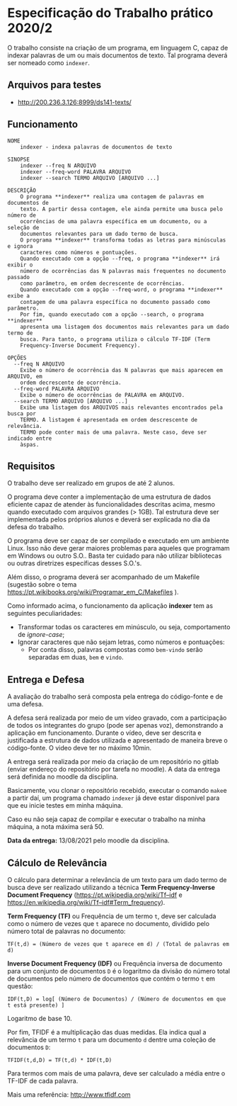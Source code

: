 # Especificação do Trabalho prático 2020/2

O trabalho consiste na criação de um programa, em linguagem C, capaz de indexar palavras de um ou mais documentos de
texto. Tal programa deverá ser nomeado como `indexer`.

## Arquivos para testes

* http://200.236.3.126:8999/ds141-texts/

## Funcionamento

```
NOME
    indexer - indexa palavras de documentos de texto

SINOPSE
    indexer --freq N ARQUIVO
    indexer --freq-word PALAVRA ARQUIVO
    indexer --search TERMO ARQUIVO [ARQUIVO ...]

DESCRIÇÃO
    O programa **indexer** realiza uma contagem de palavras em documentos de 
    texto. A partir dessa contagem, ele ainda permite uma busca pelo número de 
    ocorrências de uma palavra específica em um documento, ou a seleção de 
    documentos relevantes para um dado termo de busca.
    O programa **indexer** transforma todas as letras para minúsculas e ignora
    caracteres como números e pontuações.
    Quando executado com a opção --freq, o programa **indexer** irá exibir o 
    número de ocorrências das N palavras mais frequentes no documento passado 
    como parâmetro, em ordem decrescente de ocorrências.
    Quando executado com a opção --freq-word, o programa **indexer** exibe a 
    contagem de uma palavra específica no documento passado como parâmetro.
    Por fim, quando executado com a opção --search, o programa **indexer** 
    apresenta uma listagem dos documentos mais relevantes para um dado termo de 
    busca. Para tanto, o programa utiliza o cálculo TF-IDF (Term 
    Frequency-Inverse Document Frequency).

OPÇÕES
  --freq N ARQUIVO
    Exibe o número de ocorrência das N palavras que mais aparecem em ARQUIVO, em
    ordem decrescente de ocorrência.
  --freq-word PALAVRA ARQUIVO
    Exibe o número de ocorrências de PALAVRA em ARQUIVO. 
  --search TERMO ARQUIVO [ARQUIVO ...]
    Exibe uma listagem dos ARQUIVOS mais relevantes encontrados pela busca por 
    TERMO. A listagem é apresentada em ordem descrescente de relevância. 
    TERMO pode conter mais de uma palavra. Neste caso, deve ser indicado entre 
    àspas.
```

## Requisitos

O trabalho deve ser realizado em grupos de até 2 alunos.

O programa deve conter a implementação de uma estrutura de dados eficiente capaz de atender às funcionalidades descritas
acima, mesmo quando executado com arquivos grandes (> 1GB). Tal estrutura deve ser implementada pelos próprios alunos e
deverá ser explicada no dia da defesa do trabalho.

O programa deve ser capaz de ser compilado e executado em um ambiente Linux. Isso não deve gerar maiores problemas para
aqueles que programam em Windows ou outro S.O.. Basta ter cuidado para não utilizar bibliotecas ou outras diretrizes
específicas desses S.O.'s.

Além disso, o programa deverá ser acompanhado de um Makefile (sugestão sobre o
tema https://pt.wikibooks.org/wiki/Programar_em_C/Makefiles ).

Como informado acima, o funcionamento da aplicação **indexer** tem as seguintes peculiaridades:

- Transformar todas os caracteres em minúsculo, ou seja, comportamento de *ignore-case*;
- Ignorar caracteres que não sejam letras, como números e pontuações:
    - Por conta disso, palavras compostas como `bem-vindo` serão separadas em duas, `bem` e `vindo`.

## Entrega e Defesa

A avaliação do trabalho será composta pela entrega do código-fonte e de uma defesa.

A defesa será realizada por meio de um vídeo gravado, com a participação de todos os integrantes do grupo (pode ser
apenas voz), demonstrando a aplicação em funcionamento. Durante o vídeo, deve ser descrita e justificada a estrutura de
dados utilizada e apresentado de maneira breve o código-fonte. O video deve ter no máximo 10min.

A entrega será realizada por meio da criação de um repositório no gitlab
(enviar endereço do repositório por tarefa no moodle). A data da entrega será definida no moodle da disciplina.

Basicamente, vou clonar o repositório recebido, executar o comando `make`e a partir daí, um programa chamado `indexer`
já deve estar disponível para que eu inicie testes em minha máquina.

Caso eu não seja capaz de compilar e executar o trabalho na minha máquina, a nota máxima será 50.

**Data da entrega:** 13/08/2021 pelo moodle da disciplina.

## Cálculo de Relevância

O cálculo para determinar a relevância de um texto para um dado termo de busca deve ser realizado utilizando a
técnica **Term Frequency-Inverse Document Frequency** (https://pt.wikipedia.org/wiki/Tf–idf
e https://en.wikipedia.org/wiki/Tf–idf#Term_frequency).

**Term Frequency (TF)** ou Frequência de um termo `t`, deve ser calculada como o número de vezes que `t` aparece no
documento, dividido pelo número total de palavras no documento:

```
TF(t,d) = (Número de vezes que t aparece em d) / (Total de palavras em d)
```

**Inverse Document Frequency (IDF)** ou Frequência inversa de documento para um conjunto de documentos `D` é o logaritmo
da divisão do número total de documentos pelo número de documentos que contém o termo `t` em questão:

```
IDF(t,D) = log[ (Número de Documentos) / (Número de documentos em que t está presente) ]
```

Logaritmo de base 10.

Por fim, TFIDF é a multiplicação das duas medidas. Ela indica qual a relevância de um termo `t` para um documento `d`
dentre uma coleção de documentos `D`:

```
TFIDF(t,d,D) = TF(t,d) * IDF(t,D)
```

Para termos com mais de uma palavra, deve ser calculado a média entre o TF-IDF de cada palavra.

Mais uma referência: http://www.tfidf.com